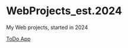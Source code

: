 # WebProjects_est.2024
My Web projects, started in 2024

[ToDo App](db-ay.github.io/WebProjects/ToDoApp)
